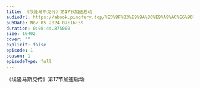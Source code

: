 ```yaml
---
title: 《埃隆马斯克传》第17节加速启动
audioUrl: https://abook.pingfury.top/%E5%9F%83%E9%9A%86%E9%A9%AC%E6%96%AF%E5%85%8B%E4%BC%A0-18-%E7%AC%AC17%E8%8A%82%E5%8A%A0%E9%80%9F%E5%90%AF%E5%8A%A8-vyenjusg.mp3
pubDate: Nov 05 2024 07:16:59
duration: 0:08:44.875000
size: 16402
cover: ""
explicit: false
episode: 1
season: 1
episodeType: full
---
```

《埃隆马斯克传》第17节加速启动
